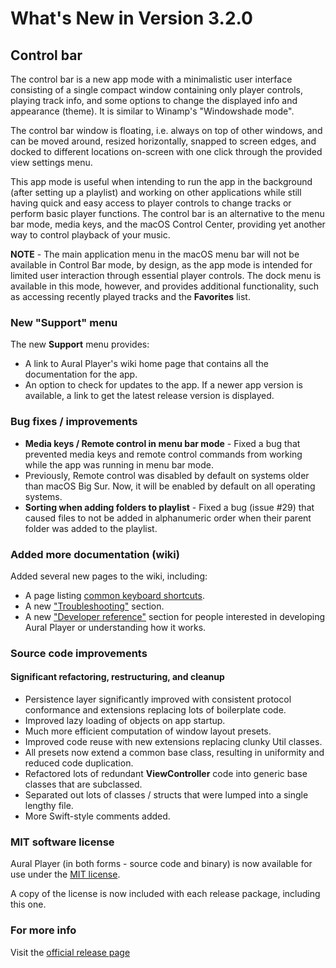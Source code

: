 #  What's New in Version 3.2.0

## Control bar

The control bar is a new app mode with a minimalistic user interface consisting of a single compact window containing only player controls, playing track info, and some options to change the displayed info and appearance (theme). It is similar to Winamp's "Windowshade mode".

The control bar window is floating, i.e. always on top of other windows, and can be moved around, resized horizontally, snapped to screen edges, and docked to different locations on-screen with one click through the provided view settings menu.

This app mode is useful when intending to run the app in the background (after setting up a playlist) and working on other applications while still having quick and easy access to player controls to change tracks or perform basic player functions. The control bar is an alternative to the menu bar mode, media keys, and the macOS Control Center, providing yet another way to control playback of your music.

**NOTE** - The main application menu in the macOS menu bar will not be available in Control Bar mode, by design, as the app mode is intended for limited user interaction through essential player controls. The dock menu is available in this mode, however, and provides additional functionality, such as accessing recently played tracks and the **Favorites** list.

### New "Support" menu

The new **Support** menu provides:

* A link to Aural Player's wiki home page that contains all the documentation for the app.
* An option to check for updates to the app. If a newer app version is available, a link to get the latest release version is displayed.

### Bug fixes / improvements

* **Media keys / Remote control in menu bar mode** -  Fixed a bug that prevented media keys and remote control commands from working while the app was running in menu bar mode.
* Previously, Remote control was disabled by default on systems older than macOS Big Sur. Now, it will be enabled by default on all operating systems.
* **Sorting when adding folders to playlist** - Fixed a bug (issue #29) that caused files to not be added in alphanumeric order when their parent folder was added to the playlist.

### Added more documentation (wiki)

Added several new pages to the wiki, including:

* A page listing [common keyboard shortcuts](https://github.com/maculateConception/aural-player/wiki/Handy-keyboard-shortcuts).
* A new ["Troubleshooting"](https://github.com/maculateConception/aural-player/wiki/Troubleshooting) section.
* A new ["Developer reference"](https://github.com/maculateConception/aural-player/wiki/Developer-reference) section for people interested in developing Aural Player or understanding how it works.
 
### Source code improvements

#### Significant refactoring, restructuring, and cleanup

* Persistence layer significantly improved with consistent protocol conformance and extensions replacing lots of boilerplate code.
* Improved lazy loading of objects on app startup.
* Much more efficient computation of window layout presets.
* Improved code reuse with new extensions replacing clunky Util classes.
* All presets now extend a common base class, resulting in uniformity and reduced code duplication. 
* Refactored lots of redundant **ViewController** code into generic base classes that are subclassed.
* Separated out lots of classes / structs that were lumped into a single lengthy file.
* More Swift-style comments added.

### MIT software license

Aural Player (in both forms - source code and binary) is now available for use under the [MIT license](https://github.com/maculateConception/aural-player/blob/master/LICENSE).

A copy of the license is now included with each release package, including this one.

### **For more info**
Visit the [official release page](https://github.com/maculateConception/aural-player/releases/tag/3.2.0)
